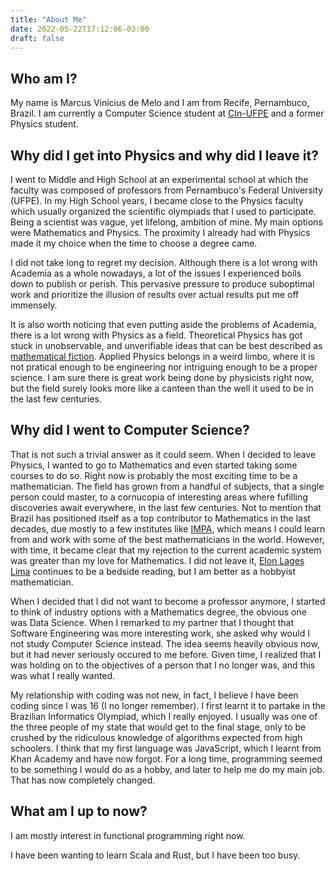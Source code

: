 ```yaml
---
title: "About Me"
date: 2022-05-22T17:12:06-03:00
draft: false
---
```


## Who am I?

My name is Marcus Vinícius de Melo and I am from Recife, Pernambuco, Brazil. I am currently a Computer Science student at [CIn-UFPE](https://portal.cin.ufpe.br) and a former Physics student.

## Why did I get into Physics and why did I leave it?

I went to Middle and High School at an experimental school at which the faculty was composed of professors from Pernambuco's Federal University (UFPE). In my High School years, I became close to the Physics faculty which usually organized the scientific olympiads that I used to participate. Being a scientist was vague, yet lifelong, ambition of mine. My main options were Mathematics and Physics. The proximity I already had with Physics made it my choice when the time to choose a degree came.

I did not take long to regret my decision. Although there is a lot wrong with Academia as a whole nowadays, a lot of the issues I experienced boils down to publish or perish. This pervasive pressure to produce suboptimal work and prioritize the illusion of results over actual results put me off immensely.

It is also worth noticing that even putting aside the problems of Academia, there is a lot wrong with Physics as a field. Theoretical Physics has got stuck in unobservable, and unverifiable ideas that can be best described as [mathematical fiction](http://backreaction.blogspot.com/2019/10/the-crisis-in-physics-is-not-only-about.html). Applied Physics belongs in a weird limbo, where it is not pratical enough to be engineering nor intriguing enough to be a proper science. I am sure there is great work being done by physicists right now, but the field surely looks more like a canteen than the well it used to be in the last few centuries.

## Why did I went to Computer Science?

That is not such a trivial answer as it could seem. When I decided to leave Physics, I wanted to go to Mathematics and even started taking some courses to do so. Right now is probably the most exciting time to be a mathematician. The field has grown from a handful of subjects, that a single person could master, to a cornucopia of interesting areas where fufilling discoveries await everywhere, in the last few centuries. Not to mention that Brazil has positioned itself as a top contributor to Mathematics in the last decades, due mostly to a few institutes like [IMPA](https://impa.br/en_US/), which means I could learn from and work with some of the best mathematicians in the world. However, with time, it became clear that my rejection to the current academic system was greater than my love for Mathematics. I did not leave it, [Elon Lages Lima](https://en.wikipedia.org/wiki/Elon_Lages_Lima) continues to be a bedside reading, but I am better as a hobbyist mathematician.

When I decided that I did not want to become a professor anymore, I started to think of industry options with a Mathematics degree, the obvious one was Data Science. When I remarked to my partner that I thought that Software Engineering was more interesting work, she asked why would I not study Computer Science instead. The idea seems heavily obvious now, but it had never seriously occured to me before. Given time, I realized that I was holding on to the objectives of a person that I no longer was, and this was what I really wanted.

My relationship with coding was not new, in fact, I believe I have been coding since I was 16 (I no longer remember). I first learnt it to partake in the Brazilian Informatics Olympiad, which I really enjoyed. I usually was one of the three people of my state that would get to the final stage, only to be crushed by the ridiculous knowledge of algorithms expected from high schoolers. I think that my first language was JavaScript, which I learnt from Khan Academy and have now forgot. For a long time, programming seemed to be something I would do as a hobby, and later to help me do my main job. That has now completely changed.

## What am I up to now?

I am mostly interest in functional programming right now.

I have been wanting to learn Scala and Rust, but I have been too busy.